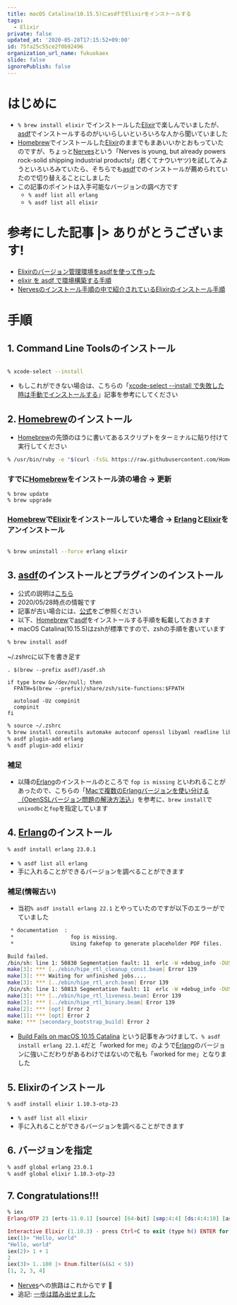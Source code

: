 ```yaml
---
title: macOS Catalina(10.15.5)にasdfでElixirをインストールする
tags:
  - Elixir
private: false
updated_at: '2020-05-28T17:15:52+09:00'
id: 75fa25c55ce2f0b92496
organization_url_name: fukuokaex
slide: false
ignorePublish: false
---
```

# はじめに
- `% brew install elixir` でインストールした[Elixir](https://elixir-lang.org/)で楽しんでいましたが、[asdf](https://asdf-vm.com/#/)でインストールするのがいいらしいといろいろな人から聞いていました
- [Homebrew](https://brew.sh/index_ja)でインストールした[Elixir](https://elixir-lang.org/)のままでもまあいいかとおもっていたのですが、ちょっと[Nerves](https://nerves-project.org/)という「Nerves is young, but already powers rock-solid shipping industrial products!」(若くてナウいヤツ)を試してみようといろいろみていたら、そちらでも[asdf](https://asdf-vm.com/#/)でのインストールが薦められていたので切り替えることにしました
- この記事のポイントは入手可能なバージョンの調べ方です
    - `% asdf list all erlang`
    - `% asdf list all elixir`

# 参考にした記事 |> ありがとうございます!
- [Elixirのバージョン管理環境をasdfを使って作った](https://qiita.com/nishiuchikazuma/items/b9d319732ddb540fd990)
- [elixir を asdf で環境構築する手順](https://qiita.com/Yoosuke/items/7fc0dfe100d4076dccee)
- [Nervesのインストール手順の中で紹介されているElixirのインストール手順](https://hexdocs.pm/nerves/installation.html#all-platforms)

# 手順
## 1. Command Line Toolsのインストール
```zsh

% xcode-select --install
```
- もしこれができない場合は、こちらの「[xcode-select --install で失敗した時は手動でインストールする](https://qiita.com/akidroid/items/12754cb9efa58977c8a8)」記事を参考にしてください

## 2. [Homebrew](https://brew.sh/index_ja)のインストール
- [Homebrew](https://brew.sh/index_ja)の先頭のほうに書いてあるスクリプトをターミナルに貼り付けて実行してください

```zsh
% /usr/bin/ruby -e "$(curl -fsSL https://raw.githubusercontent.com/Homebrew/install/master/install)"
```

### すでに[Homebrew](https://brew.sh/index_ja)をインストール済の場合 -> 更新
```
% brew update
% brew upgrade
```

### [Homebrew](https://brew.sh/index_ja)で[Elixir](https://elixir-lang.org/)をインストールしていた場合 -> [Erlang](https://www.erlang.org/)と[Elixir](https://elixir-lang.org/)をアンインストール
```zsh

% brew uninstall --force erlang elixir
```

## 3. [asdf](https://asdf-vm.com/#/)のインストールとプラグインのインストール
- 公式の説明は[こちら](https://asdf-vm.com/#/core-manage-asdf-vm?id=install-asdf-vm)
- 2020/05/28時点の情報です
- 記事が古い場合には、[公式](https://asdf-vm.com/#/core-manage-asdf-vm?id=install-asdf-vm)をご参照ください
- 以下、[Homebrew](https://brew.sh/index_ja)で[asdf](https://asdf-vm.com/#/)をインストールする手順を転載しておきます
- macOS Catalina(10.15.5)はzshが標準ですので、zshの手順を書いています

```zsh
% brew install asdf
```

~/.zshrcに以下を書き足す

```zsh:~/.zshrc
. $(brew --prefix asdf)/asdf.sh

if type brew &>/dev/null; then
  FPATH=$(brew --prefix)/share/zsh/site-functions:$FPATH

  autoload -Uz compinit
  compinit
fi
```

```zsh
% source ~/.zshrc
% brew install coreutils automake autoconf openssl libyaml readline libxslt libtool unixodbc unzip curl unixodbc fop
% asdf plugin-add erlang
% asdf plugin-add elixir
```

### 補足
- 以降の[Erlang](https://www.erlang.org/)のインストールのところで `fop is missing` といわれることがあったので、こちらの「[Macで複数のErlangバージョンを使い分ける（OpenSSLバージョン問題の解決方法込](https://blog.mookjp.io/blog-ja/mac%E3%81%A7%E8%A4%87%E6%95%B0%E3%81%AEerlang%E3%83%90%E3%83%BC%E3%82%B8%E3%83%A7%E3%83%B3%E3%82%92%E4%BD%BF%E3%81%84%E5%88%86%E3%81%91%E3%82%8Bopenssl%E3%83%90%E3%83%BC%E3%82%B8%E3%83%A7%E3%83%B3%E5%95%8F%E9%A1%8C%E3%81%AE%E8%A7%A3%E6%B1%BA%E6%96%B9%E6%B3%95%E8%BE%BC/)」を参考に、`brew install`で`unixodbc`と`fop`を指定しています
 

## 4. [Erlang](https://www.erlang.org/)のインストール
```zsh
% asdf install erlang 23.0.1
```

- `% asdf list all erlang`
- 手に入れることができるバージョンを調べることができます

### 補足(情報古い)
- 当初`% asdf install erlang 22.1` とやっていたのですが以下のエラーがでていました

```zsh
 * documentation  : 
 *                  fop is missing.
 *                  Using fakefop to generate placeholder PDF files.

Build failed.
/bin/sh: line 1: 50830 Segmentation fault: 11  erlc -W +debug_info -DUSE_ESOCK=true +inline +warn_unused_import +warn_export_vars -Werror -o../ebin hipe_rtl_arch.erl
make[3]: *** [../ebin/hipe_rtl_cleanup_const.beam] Error 139
make[3]: *** Waiting for unfinished jobs....
make[3]: *** [../ebin/hipe_rtl_arch.beam] Error 139
/bin/sh: line 1: 50813 Segmentation fault: 11  erlc -W +debug_info -DUSE_ESOCK=true +inline +warn_unused_import +warn_export_vars -Werror -o../ebin hipe_rtl_binary.erl
make[3]: *** [../ebin/hipe_rtl_liveness.beam] Error 139
make[3]: *** [../ebin/hipe_rtl_binary.beam] Error 139
make[2]: *** [opt] Error 2
make[1]: *** [opt] Error 2
make: *** [secondary_bootstrap_build] Error 2
```
- [Build Fails on macOS 10.15 Catalina](https://github.com/asdf-vm/asdf-erlang/issues/116) という記事をみつけまして、`% asdf install erlang 22.1.4`だと「worked for me」のようで[Erlang](https://www.erlang.org/)のバージョンに強いこだわりがあるわけではないので私も「worked for me」となりました


## 5. Elixirのインストール
```zsh
% asdf install elixir 1.10.3-otp-23
```

- `% asdf list all elixir`
- 手に入れることができるバージョンを調べることができます


## 6. バージョンを指定
```zsh
% asdf global erlang 23.0.1
% asdf global elixir 1.10.3-otp-23
```

## 7. Congratulations!!!
```Elixir
% iex
Erlang/OTP 23 [erts-11.0.1] [source] [64-bit] [smp:4:4] [ds:4:4:10] [async-threads:1] [hipe]

Interactive Elixir (1.10.3) - press Ctrl+C to exit (type h() ENTER for help)
iex(1)> "Hello, world"
"Hello, world"
iex(2)> 1 + 1
2
iex(3)> 1..100 |> Enum.filter(&(&1 < 5))
[1, 2, 3, 4]
```

- [Nerves](https://nerves-project.org/)への旅路はこれからです :rainbow:
- 追記: [一歩は踏み出せました](https://twitter.com/torifukukaiou/status/1191255699172384768)

